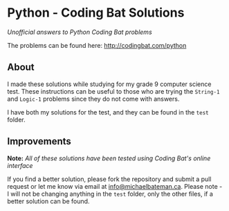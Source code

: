 # Python - Coding Bat Solutions
*Unofficial answers to Python Coding Bat problems*

The problems can be found here: http://codingbat.com/python

## About
I made these solutions while studying for my grade 9 computer science test.  These instructions can be useful to those who are trying the `String-1` and `Logic-1` problems since they do not come with answers.

I have both my solutions for the test, and they can be found in the `test` folder.

## Improvements
__Note:__ *All of these solutions have been tested using Coding Bat's online interface*

If you find a better solution, please fork the repository and submit a pull request or let me know via email at [info@michaelbateman.ca](mailto:info@michaelbateman.ca).  Please note - I will not be changing anything in the `test` folder, only the other files, if a better solution can be found.
